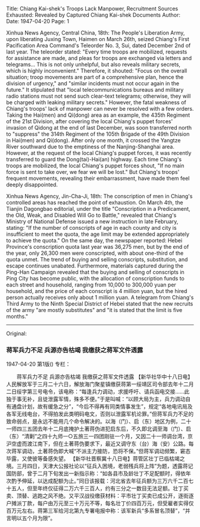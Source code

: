 Title: Chiang Kai-shek's Troops Lack Manpower, Recruitment Sources Exhausted: Revealed by Captured Chiang Kai-shek Documents
Author:
Date: 1947-04-20
Page: 1

Xinhua News Agency, Central China, 18th: The People's Liberation Army, upon liberating Juxing Town, Haimen on March 26th, seized Chiang's First Pacification Area Command's Teleorder No. 3, Sui, dated December 2nd of last year. The teleorder stated: "Every time troops are mobilized, requests for assistance are made, and pleas for troops are exchanged via letters and telegrams... This is not only unhelpful, but also reveals military secrets, which is highly inconvenient." Therefore, it shouted: "Focus on the overall situation; troop movements are part of a comprehensive plan, hence the division of urgency," and "similar incidents must not occur again in the future." It stipulated that "local telecommunications bureaus and military radio stations must not send such clear-text telegrams; otherwise, they will be charged with leaking military secrets." However, the fatal weakness of Chiang's troops' lack of manpower can never be resolved with a few orders. Taking the Hai(men) and Qi(dong) area as an example, the 435th Regiment of the 21st Division, after covering the local Chiang's puppet forces' invasion of Qidong at the end of last December, was soon transferred north to "suppress" the 314th Regiment of the 105th Brigade of the 49th Division in Hai(men) and Qi(dong). After only one month, it crossed the Yangtze River southward due to the emptiness of the Nanjing-Shanghai area. However, at the request of the local Chiang's puppet forces, it was recently transferred to guard the Dong(tai)-Hai(an) highway. Each time Chiang's troops are mobilized, the local Chiang's puppet forces shout, "If no main force is sent to take over, we fear we will be lost." But Chiang's troops' frequent movements, revealing their embarrassment, have made them feel deeply disappointed.
    
Xinhua News Agency, Jin-Cha-Ji, 18th: The conscription of men in Chiang's controlled areas has reached the point of exhaustion. On March 4th, the Tianjin Dagongbao editorial, under the title "Conscription in a Predicament, the Old, Weak, and Disabled Will Go to Battle," revealed that Chiang's Ministry of National Defense issued a new instruction in late February, stating: "If the number of conscripts of age in each county and city is insufficient to meet the quota, the age limit may be extended appropriately to achieve the quota." On the same day, the newspaper reported: Hebei Province's conscription quota last year was 36,275 men, but by the end of the year, only 26,300 men were conscripted, with about one-third of the quota unmet. The trend of buying and selling conscripts, substitution, and escape continues unabated. Furthermore, materials captured during the Ping-Han Campaign revealed that the buying and selling of conscripts in Ping City has become public, with the allocation of conscription funds to each street and household, ranging from 10,000 to 300,000 yuan per household, and the price of each conscript is 4 million yuan, but the hired person actually receives only about 1 million yuan. A telegram from Chiang's Third Army to the Ninth Special District of Hebei stated that the new recruits of the army "are mostly substitutes" and "it is stated that the limit is five months."



<hr /> 

Original: 


### 蒋军兵力不足  兵源亦告枯竭  我缴获之蒋军文件透露

1947-04-20
第1版()
专栏：

　　蒋军兵力不足
    兵源亦告枯竭
    我缴获之蒋军文件透露
    【新华社华中十八日电】人民解放军于三月二十六日，解放海门聚星镇缴获蒋第一绥靖区司令部去年十二月二日绥字第三号电令，该电称：“每逢兵力调动，求援呼吁、请兵函电交接……此独于事无补，且徒泄露军情，殊多不便。”于是叫喊：“以顾大局为主，兵力调动自有通盘计划，故有缓急之分”，“今后不得再有同类情事发生”，规定“各地电讯局及各军无线电台，不得拍发此类明码电文，否则以泄露军机论罪。”但蒋军兵力不足的致命弱点，是永远不能用几个命令解决的。以海（门）、启（东）地区为例，二十一师四三五团去年十二月底掩护土著蒋伪进犯启东后，不久即北调至海（门）、启（东）“清剿”之四十九师一○五旅三一四团刚驻一个月，又因二十一师调台湾，京沪空虚而渡江南下，但在土著蒋伪要求下，最近又调守东（台）海（安）公路。每次蒋军调动，土著蒋伪即大喊“不派主力接防，恐将不保。”但蒋军调动频繁，窘态毕露，又使彼等备感失望。
    【新华社晋察冀十八日电】蒋管区壮丁已临枯竭之境。三月四日，天津大公报社论以“征兵入困境，老弱残兵将上阵”为题，透露蒋记国防部，曾于二月下旬发出一新指示称：“如各县市及龄壮丁不足配额时，得依年次酌予伸延，以达成配额为止。”同日该报载：河北省去年征兵额为三万六千二百七十五人，但至年终仅征得二万六千三百人，约有三分之一数目无法足额。壮丁买卖、顶替、逃跑之风不绝。又平汉战役缴获材料：平市壮丁买卖已成公开，逐街逐户摊派丁款，每户由万元至三十万元不等，每名壮丁价四百万元，但受雇者实得仅百万元左右。蒋第三军给河北第九专署电报中称：该军新兵“多系冒名顶替”，“并言明以五个月为限”。
